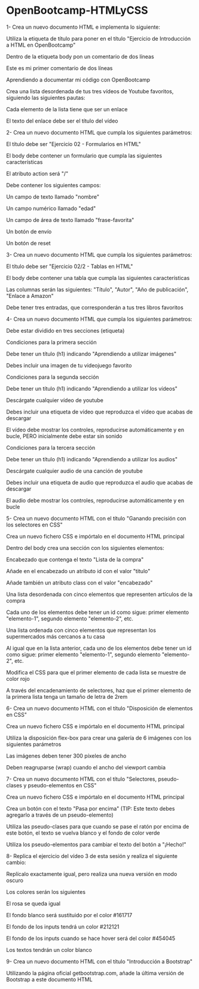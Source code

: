 # OpenBootcamp-HTMLyCSS
1-
Crea un nuevo documento HTML e implementa lo siguiente:

Utiliza la etiqueta de título para poner en el título "Ejercicio de Introducción a HTML en OpenBootcamp"

Dentro de la etiqueta body pon un comentario de dos líneas

Este es mi primer comentario de dos líneas

Aprendiendo a documentar mi código con OpenBootcamp

Crea una lista desordenada de tus tres vídeos de Youtube favoritos, siguiendo las siguientes pautas:

Cada elemento de la lista tiene que ser un enlace

El texto del enlace debe ser el título del vídeo


2-
Crea un nuevo documento HTML que cumpla los siguientes parámetros:

El título debe ser "Ejercicio 02 - Formularios en HTML"

El body debe contener un formulario que cumpla las siguientes características

El atributo action será "/"

Debe contener los siguientes campos:

Un campo de texto llamado "nombre"

Un campo numérico llamado "edad"

Un campo de área de texto llamado "frase-favorita"

Un botón de envío

Un botón de reset


3-
Crea un nuevo documento HTML que cumpla los siguientes parámetros:

El título debe ser "Ejercicio 02/2 - Tablas en HTML"

El body debe contener una tabla que cumpla las siguientes características

Las columnas serán las siguientes: "Título", "Autor", "Año de publicación", "Enlace a Amazon"

Debe tener tres entradas, que corresponderán a tus tres libros favoritos


4-
Crea un nuevo documento HTML que cumpla los siguientes parámetros:

Debe estar dividido en tres secciones (etiqueta)

Condiciones para la primera sección

Debe tener un título (h1) indicando "Aprendiendo a utilizar imágenes"

Debes incluir una imagen de tu videojuego favorito

Condiciones para la segunda sección

Debe tener un título (h1) indicando "Aprendiendo a utilizar los vídeos"

Descárgate cualquier vídeo de youtube

Debes incluir una etiqueta de vídeo que reproduzca el vídeo que acabas de descargar

El vídeo debe mostrar los controles, reproducirse automáticamente y en bucle, PERO inicialmente debe estar sin sonido

Condiciones para la tercera sección

Debe tener un título (h1) indicando "Aprendiendo a utilizar los audios"

Descárgate cualquier audio de una canción de youtube

Debes incluir una etiqueta de audio que reproduzca el audio que acabas de descargar

El audio debe mostrar los controles, reproducirse automáticamente y en bucle


5-
Crea un nuevo documento HTML con el título "Ganando precisión con los selectores en CSS"

Crea un nuevo fichero CSS e impórtalo en el documento HTML principal

Dentro del body crea una sección con los siguientes elementos:

Encabezado que contenga el texto "Lista de la compra"

Añade en el encabezado un atributo id con el valor "titulo"

Añade también un atributo class con el valor "encabezado"

Una lista desordenada con cinco elementos que representen artículos de la compra

Cada uno de los elementos debe tener un id como sigue: primer elemento "elemento-1", segundo elemento "elemento-2", etc.

Una lista ordenada con cinco elementos que representan los supermercados más cercanos a tu casa

Al igual que en la lista anterior, cada uno de los elementos debe tener un id como sigue: primer elemento "elemento-1", segundo elemento "elemento-2", etc.

Modifica el CSS para que el primer elemento de cada lista se muestre de color rojo

A través del encadenamiento de selectores, haz que el primer elemento de la primera lista tenga un tamaño de letra de 2rem


6-
Crea un nuevo documento HTML con el título "Disposición de elementos en CSS"

Crea un nuevo fichero CSS e impórtalo en el documento HTML principal

Utiliza la disposición flex-box para crear una galería de 6 imágenes con los siguientes parámetros

Las imágenes deben tener 300 píxeles de ancho

Deben reagruparse (wrap) cuando el ancho del viewport cambia

7-
Crea un nuevo documento HTML con el título "Selectores, pseudo-clases y pseudo-elementos en CSS"

Crea un nuevo fichero CSS e impórtalo en el documento HTML principal

Crea un botón con el texto "Pasa por encima" (TIP: Este texto debes agregarlo a través de un pseudo-elemento)

Utiliza las pseudo-clases para que cuando se pase el ratón por encima de este botón, el texto se vuelva blanco y el fondo de color verde

Utiliza los pseudo-elementos para cambiar el texto del botón a "¡Hecho!"

8-
Replica el ejercicio del vídeo 3 de esta sesión y realiza el siguiente cambio:

Replícalo exactamente igual, pero realiza una nueva versión en modo oscuro

Los colores serán los siguientes

El rosa se queda igual

El fondo blanco será sustituido por el color #161717

El fondo de los inputs tendrá un color #212121

El fondo de los inputs cuando se hace hover será del color #454045

Los textos tendrán un color blanco

9-
Crea un nuevo documento HTML con el título "Introducción a Bootstrap"

Utilizando la página oficial getbootstrap.com, añade la última versión de Bootstrap a este documento HTML